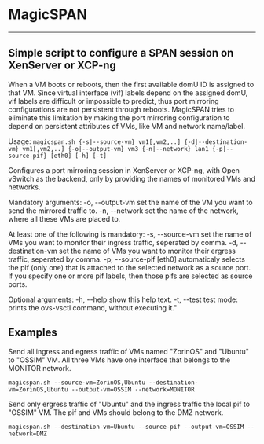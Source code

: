 # MagicSPAN
---

## Simple script to configure a SPAN session on XenServer or XCP-ng

When a VM boots or reboots, then the first available domU ID is assigned to that VM. Since virtual interface (vif) labels depend on the assigned domU, vif labels are difficult or impossible to predict, thus port mirroring configurations are not persistent through reboots. MagicSPAN tries to eliminate this limitation by making the port mirroring configuration to depend on persistent attributes of VMs, like VM and network name/label.    

Usage: `magicspan.sh {-s|--source-vm} vm1[,vm2,..] {-d|--destination-vm} vm1[,vm2,..] {-o|--output-vm} vm3 {-n|--network} lan1 {-p|--source-pif} [eth0] [-h] [-t]`

Configures a port mirroring session in XenServer or XCP-ng, with Open vSwitch as the backend, only by providing the names of monitored VMs and networks.

Mandatory arguments:
    -o, --output-vm       set the name of the VM you want to send the
                          mirrored traffic to.
    -n, --network         set the name of the network, where all these
                          VMs are placed to.

At least one of the following is mandatory:
    -s, --source-vm          set the name of VMs you want to monitor their ingress traffic, 
                             seperated by comma.
    -d, --destination-vm     set the name of VMs you want to monitor their ergress traffic,
                             seperated by comma.
    -p, --source-pif [eth0]  automaticaly selects the pif (only one) that is attached to the
                             selected network as a source port. If you specify one or more pif
                             labels, then those pifs are selected as source ports. 

Optional arguments:	
    -h, --help              show this help text.
    -t, --test              test mode: prints the ovs-vsctl command, without executing it."


## Examples

Send all ingress and egress traffic of VMs named "ZorinOS" and "Ubuntu" to "OSSIM" VM. All three VMs have one interface that belongs to the MONITOR network.

    magicspan.sh --source-vm=ZorinOS,Ubuntu --destination-vm=ZorinOS,Ubuntu --output-vm=OSSIM --network=MONITOR
    
Send only ergress traffic of "Ubuntu" and the ingress traffic the local pif to "OSSIM" VM. The pif and VMs should belong to the DMZ network.    
    
    magicspan.sh --destination-vm=Ubuntu --source-pif --output-vm=OSSIM --network=DMZ
